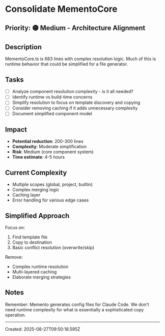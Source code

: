 # Consolidate MementoCore

## Priority: 🟡 Medium - Architecture Alignment

## Description
MementoCore.ts is 683 lines with complex resolution logic. Much of this is runtime behavior that could be simplified for a file generator.

## Tasks
- [ ] Analyze component resolution complexity - is it all needed?
- [ ] Identify runtime vs build-time concerns
- [ ] Simplify resolution to focus on template discovery and copying
- [ ] Consider removing caching if it adds unnecessary complexity
- [ ] Document simplified component model

## Impact
- **Potential reduction**: 200-300 lines
- **Complexity**: Moderate simplification
- **Risk**: Medium (core component system)
- **Time estimate**: 4-5 hours

## Current Complexity
- Multiple scopes (global, project, builtin)
- Complex merging logic
- Caching layer
- Error handling for various edge cases

## Simplified Approach
Focus on:
1. Find template file
2. Copy to destination
3. Basic conflict resolution (overwrite/skip)

Remove:
- Complex runtime resolution
- Multi-layered caching
- Elaborate merging strategies

## Notes
Remember: Memento generates config files for Claude Code. We don't need runtime complexity for what is essentially a sophisticated copy operation.

---
Created: 2025-08-27T09:50:18.595Z
